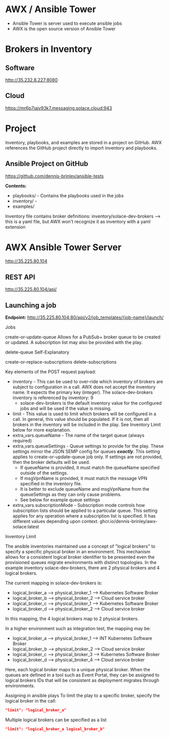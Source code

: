 
# AWX / Ansible Tower

- Ansible Tower is server used to execute ansible jobs
- AWX is the open source version of Ansible Tower

# Brokers in Inventory
## Software
http://35.232.8.227:8080

## Cloud
https://mr6p7iajy93k7.messaging.solace.cloud:943

# Project
Inventory, playbooks, and examples are stored in a project on GitHub. AWX references the GitHub project directly to import inventory and playbooks.

## Ansible Project on GitHub
https://github.com/dennis-brinley/ansible-tests

**Contents:**
- playbooks/ - Contains the playbooks used in the jobs
- inventory/ - 
- examples/

Inventory file contains broker definitions:
inventory/solace-dev-brokers --> this is a yaml file, but AWX won't recognize it as inventory with a yaml extension

# AWX Ansible Tower Server
http://35.225.80.104

## REST API

http://35.225.80.104/api/

## Launching a job

**Endpoint:**
http://35.225.80.104:80/api/v2/job_templates/{job-name}/launch/

Jobs

create-or-update-queue
Allows for a PubSub+ broker queue to be created or updated. A subscription list may also be provided with the play.

delete-queue
Self-Explanatory

create-or-replace-subscriptions
delete-subscriptions


Key elements of the POST request payload:

- inventory - This can be used to over-ride which inventory of brokers are subject to configuration in a call. AWX does not accept the inventory name. It expects the primary key (integer). The solace-dev-brokers inventory is referenced by inventory: 9
    - solace-dev-brokers is the default inventory value for the configured jobs and will be used if the value is missing.
- limit - This value is used to limit which brokers will be configured in a call. In general, this value should be populated. If it is not, then all brokers in the inventory will be included in the play. See Inventory Limit below for more explanation.
- extra_vars.queueName - The name of the target queue (always required)
- extra_vars.queueSettings - Queue settings to provide for the play. These settings mirror the JSON SEMP config for queues ***exactly***. This setting applies to create-or-update-queue job only. If settings are not provided, then the broker defaults will be used. 
    - If queueName is provided, it must match the queueName specified outside of the settings.
    - If msgVpnName is provided, it must match the message VPN specified in the inventory file.
    - It is better to exclude queueName and msgVpnName from the queueSettings as they can only cause problems.
    - See below for example queue settings
- extra_vars.subscriptionMode - Subscription mode controls how subscription lists should be applied to a particular queue. This setting applies for any operation where a subscription list is specified. It has different values depending upon context.
ghcr.io/dennis-brinley/awx-solace:latest

Inventory Limit

The ansible inventories maintained use a concept of "logical brokers" to specify a specific physical broker in an environment. This mechanism allows for a consistent logical broker identifier to be presented even the provisioned queues migrate environments with distinct topologies. In the example inventory solace-dev-brokers, there are 2 physical brokers and 4 logical brokers. 

The current mapping in solace-dev-brokers is:
- logical_broker_a --> physical_broker_1 --> Kubernetes Software Broker
- logical_broker_b --> physical_broker_2 --> Cloud service broker
- logical_broker_c --> physical_broker_1 --> Kubernetes Software Broker
- logical_broker_d --> physical_broker_2 --> Cloud service broker

In this mapping, the 4 logical brokers map to 2 physical brokers.

In a higher environment such as integration test, the mapping may be:
- logical_broker_a --> physical_broker_1 --> INT Kubernetes Software Broker
- logical_broker_b --> physical_broker_2 --> Cloud service broker
- logical_broker_c --> physical_broker_3 --> Kubernetes Software Broker
- logical_broker_d --> physical_broker_4 --> Cloud service broker

Here, each logical broker maps to a unique physical broker. When the queues are defined in a tool such as Event Portal, they can be assigned to logical brokers IDs that will be consistent as deployment migrates through environments.

Assigning in ansible plays
To limit the play to a specific broker, specify the logical broker in the call:
```json
"limit": "logical_broker_a"
```

Multiple logical brokers can be specified as a list
```json
"limit": "logical_broker_a logical_broker_b"
```
